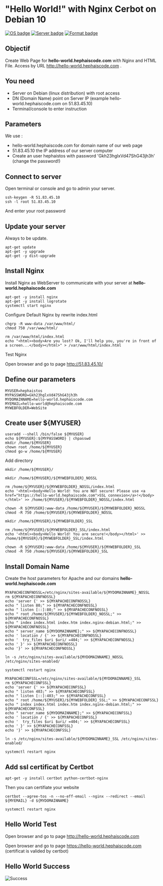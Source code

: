 # "Hello World!" with Nginx Cerbot on Debian 10

[![OS badge](https://img.shields.io/badge/OS-Debian-red.svg)](https://www.debian.org)
[![Server badge](https://img.shields.io/badge/Server-Nginx-blue.svg)](https://www.nginx.com)
[![Format badge](https://img.shields.io/badge/Format-HTML-green.svg)](https://lyty.dev/html/index.html)

## Objectif 

Create Web Page for **hello-world.hephaiscode.com** with Nginx and HTML File. Access by URL  http://hello-world.hephaiscode.com .

## You need

- Server on Debian (linux distribution) with root access
- DN (Domain Name) point on Server IP (example hello-world.hephaiscode.com on 51.83.45.10)
- Terminal/console to enter instruction

## Parameters

We use :
 - hello-world.hephaiscode.com for domain name of our web page
 - 51.83.45.10 the IP address of our server computer
 - Create an user hephaistos with password 'Gkh23hglxVd47ShG43jh3h' (change the password!)
 
 
## Connect to server 

Open terminal or console and go to admin your server.

```
ssh-keygen -R 51.83.45.10
ssh -l root 51.83.45.10 
```

And enter your root password 

## Update your server

Always to be update.

```
apt-get update
apt-get -y upgrade
apt-get -y dist-upgrade

```

## Install Nginx

Install Nginx as WebServer to communicate with your server at **hello-world.hephaiscode.com**

```
apt-get -y install nginx
apt-get -y install logrotate
systemctl start nginx
```

Configure Default Nginx by rewrite index.html

```
chgrp -R www-data /var/www/html/
chmod 750 /var/www/html/

rm /var/www/html/index.html
echo "<html><body>Are you lost? Ok, I'll help you, you're in front of a screen...</body></html>" > /var/www/html/index.html

```

Test Nginx 

Open browser and go to page http://51.83.45.10/

 ## Define our parameters
 
 ```
 MYUSER=hephaistos
 MYPASSWORD=Gkh23hglxVd47ShG43jh3h
 MYDOMAINNAME=hello-world.hephaiscode.com
 MYEMAIL=hello-world@hephaiscode.com
 MYWEBFOLDER=WebSite
 ```
 
 ## Create user ${MYUSER}
 
 ```
useradd --shell /bin/false ${MYUSER}
echo ${MYUSER}:${MYPASSWORD} | chpasswd
mkdir /home/${MYUSER}
chown root /home/${MYUSER}
chmod go-w /home/${MYUSER}

```

Add directory

```
mkdir /home/${MYUSER}/

mkdir /home/${MYUSER}/${MYWEBFOLDER}_NOSSL

rm /home/${MYUSER}/${MYWEBFOLDER}_NOSSL/index.html
echo '<html><body>Hello World! You are NOT secure! Please use <a href="https://hello-world.hephaiscode.com">SSL connexion</a>!</body></html>' >> /home/${MYUSER}/${MYWEBFOLDER}_NOSSL/index.html

chown -R ${MYUSER}:www-data /home/${MYUSER}/${MYWEBFOLDER}_NOSSL
chmod -R 750 /home/${MYUSER}/${MYWEBFOLDER}_NOSSL

mkdir /home/${MYUSER}/${MYWEBFOLDER}_SSL

rm /home/${MYUSER}/${MYWEBFOLDER}_SSL/index.html
echo '<html><body>Hello World! You are secure!</body></html>' >> /home/${MYUSER}/${MYWEBFOLDER}_SSL/index.html

chown -R ${MYUSER}:www-data /home/${MYUSER}/${MYWEBFOLDER}_SSL
chmod -R 750 /home/${MYUSER}/${MYWEBFOLDER}_SSL
```

## Install Domain Name

Create the host parameters for Apache and our domains **hello-world.hephaiscode.com**

```
MYAPACHECONFNOSSL=/etc/nginx/sites-available/${MYDOMAINNAME}_NOSSL
rm ${MYAPACHECONFNOSSL}
echo 'server {' >> ${MYAPACHECONFNOSSL}
echo " listen 80;" >> ${MYAPACHECONFNOSSL}
echo " listen [::]:80;" >> ${MYAPACHECONFNOSSL}
echo " root /home/${MYUSER}/${MYWEBFOLDER}_NOSSL;" >> ${MYAPACHECONFNOSSL}
echo " index index.html index.htm index.nginx-debian.html;" >> ${MYAPACHECONFNOSSL}
echo " server_name ${MYDOMAINNAME};" >> ${MYAPACHECONFNOSSL}
echo ' location / {' >> ${MYAPACHECONFNOSSL}
echo '  try_files $uri $uri/ =404;' >> ${MYAPACHECONFNOSSL}
echo ' }' >> ${MYAPACHECONFNOSSL}
echo '}' >> ${MYAPACHECONFNOSSL}

ln -s /etc/nginx/sites-available/${MYDOMAINNAME}_NOSSL /etc/nginx/sites-enabled/

systemctl restart nginx

MYAPACHECONFSSL=/etc/nginx/sites-available/${MYDOMAINNAME}_SSL
rm ${MYAPACHECONFSSL}
echo 'server {' >> ${MYAPACHECONFSSL}
echo " listen 403;" >> ${MYAPACHECONFSSL}
echo " listen [::]:403;" >> ${MYAPACHECONFSSL}
echo " root /home/${MYUSER}/${MYWEBFOLDER}_SSL;" >> ${MYAPACHECONFSSL}
echo " index index.html index.htm index.nginx-debian.html;" >> ${MYAPACHECONFSSL}
echo " server_name ${MYDOMAINNAME};" >> ${MYAPACHECONFSSL}
echo ' location / {' >> ${MYAPACHECONFSSL}
echo '  try_files $uri $uri/ =404;' >> ${MYAPACHECONFSSL}
echo ' }' >> ${MYAPACHECONFSSL}
echo '}' >> ${MYAPACHECONFSSL}

ln -s /etc/nginx/sites-available/${MYDOMAINNAME}_SSL /etc/nginx/sites-enabled/

systemctl restart nginx

```

## Add ssl certificat by Certbot

```
apt-get -y install certbot python-certbot-nginx
```

Then you can certifiate your website 

```
certbot --agree-tos -n --no-eff-email --nginx --redirect --email ${MYEMAIL} -d ${MYDOMAINNAME}

systemctl restart nginx

```

## Hello World Test

Open browser and go to page http://hello-world.hephaiscode.com 

Open browser and go to page https://hello-world.hephaiscode.com (certificat is valided by certbot)

## Hello World Success

![Success](https://img.shields.io/badge/Hello%20World-OK-Green.svg)
